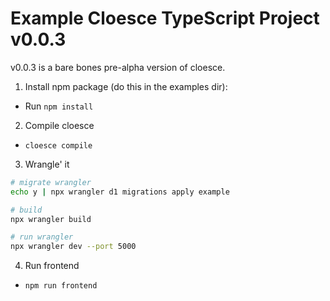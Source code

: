 # Example Cloesce TypeScript Project v0.0.3

v0.0.3 is a bare bones pre-alpha version of cloesce.

1. Install npm package (do this in the examples dir):

- Run `npm install`

2. Compile cloesce

- `cloesce compile`

3. Wrangle' it

```bash
# migrate wrangler
echo y | npx wrangler d1 migrations apply example

# build
npx wrangler build

# run wrangler
npx wrangler dev --port 5000
```

4. Run frontend

- `npm run frontend`
